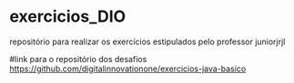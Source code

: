 # exercicios_DIO
repositório para realizar os exercícios estipulados pelo professor juniorjrjl

#link para o repositório dos desafios
https://github.com/digitalinnovationone/exercicios-java-basico
